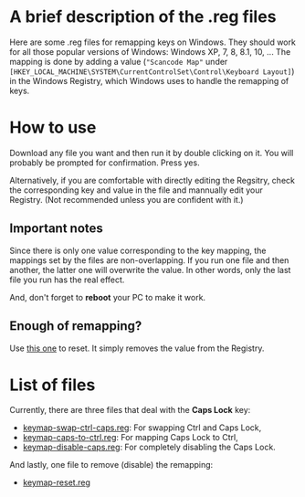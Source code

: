 # A brief description of the .reg files

Here are some .reg files for remapping keys on Windows. They should work for all those popular versions of Windows: Windows XP, 7, 8, 8.1, 10, ...
The mapping is done by adding a value (`"Scancode Map"` under `[HKEY_LOCAL_MACHINE\SYSTEM\CurrentControlSet\Control\Keyboard Layout]`) in the Windows Registry, which Windows uses to handle the remapping of keys.

# How to use

Download any file you want and then run it by double clicking on it. You will probably be prompted for confirmation. Press yes.

Alternatively, if you are comfortable with directly editing the Regsitry, check the corresponding key and value in the file and mannually edit your Registry. (Not recommended unless you are confident with it.)

## Important notes

Since there is only one value corresponding to the key mapping, the mappings set by the files are non-overlapping. If you run one file and then another, the latter one will overwrite the value. In other words, only the last file you run has the real effect.

And, don't forget to **reboot** your PC to make it work.

## Enough of remapping?

Use [this one](keymap-reset.reg) to reset.
It simply removes the value from the Registry.


# List of files

Currently, there are three files that deal with the **Caps Lock** key:
- [keymap-swap-ctrl-caps.reg](keymap-swap-ctrl-caps.reg):
    For swapping Ctrl and Caps Lock,
- [keymap-caps-to-ctrl.reg](keymap-caps-to-ctrl.reg):
    For mapping Caps Lock to Ctrl,
- [keymap-disable-caps.reg](keymap-disable-caps.reg):
    For completely disabling the Caps Lock.

And lastly, one file to remove (disable) the remapping:
- [keymap-reset.reg](keymap-reset.reg)
